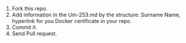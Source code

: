 1. Fork this repo.
2. Add information in the Um-253.md by the structure: Surname Name, hyperlink for you Docker certificate in your repo.
3. Commit it.
4. Send Pull request.

